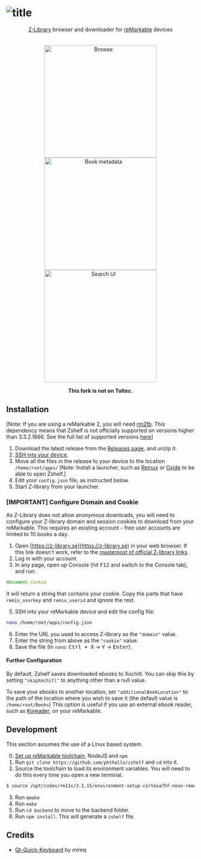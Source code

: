 # ![title](https://gist.githubusercontent.com/khanhas/40999296b19662cdc1f877505c35a934/raw/fdc223e2c557b7be2e5e68e87f93cb3950c8b887/zshelf_title.svg)

<p align="center">
  <a href="https://z-lib.org">Z-Library</a> browser and downloader for <a href="https://remarkable.com/">reMarkable</a> devices
  <br>
  <br>
  <br>
  <img src="https://i.imgur.com/UbcwJ9L.png" width="300" title="Browse">
  <img src="https://i.imgur.com/CWWoQfk.png" width="300" title="Book metadata">
  <img src="https://i.imgur.com/38oxA3a.png" width="300" title="Search UI">
</p>

<p align = "center"><b>This fork is not on Toltec.</b></p>

## Installation
[Note: If you are using a reMarkable 2, you will need [rm2fb](https://github.com/ddvk/remarkable2-framebuffer). This dependency means that Zshelf is not officially supported on versions higher than 3.3.2.1666. See the full list of supported versions [here](https://github.com/ddvk/remarkable2-framebuffer/blob/master/src/shared/config.cpp)]

1. Download the latest release from the [Releases page](https://github.com/phthallo/zshelf/releases), and unzip it.
2. [SSH into your device](https://remarkable.guide/guide/access/index.html).
3. Move all the files in the release to your device to the location `/home/root/apps/` [Note: Install a launcher, such as [Remux](https://rmkit.dev/apps/remux) or [Oxide](https://oxide.eeems.codes/) to be able to open Zshelf.]
4. Edit your `config.json` file, as instructed below.
5. Start Z-library from your launcher.


### [IMPORTANT] Configure Domain and Cookie
As Z-Library does not allow anonymous downloads, you will need to configure your Z-library domain and session cookies to download from your reMarkable. This requires an existing account - free user accounts are limited to 10 books a day.

1. Open [https://z-library.se](https://z-library.se) in your web browser. If this link doesn't work, refer to the [masterpost of official Z-library links](https://www.reddit.com/r/zlibrary/comments/16xtf95/how_to_access_zlibrary/).
3. Log in with your account.
4. In any page, open up Console (hit <kbd>F12</kbd> and switch to the Console tab), and run:
```js
document.cookie
```
It will return a string that contains your cookie. Copy the parts that have `remix_userkey` and `remix_userid` and ignore the rest.

5. SSH into your reMarkable device and edit the config file:
```bash
nano /home/root/apps/config.json
```
6. Enter the URL you used to access Z-library as the `"domain"` value.  
7. Enter the string from above as the `"cookie"` value. 
8. Save the file (In `nano`: <kbd>Ctrl + X</kbd> -> <kbd>Y</kbd> -> <kbd>Enter</kbd>).


#### Further Configuration
By default, Zshelf saves downloaded ebooks to Xochitl. You can skip this by setting `"skipXochitl"` to anything other than a null value. 

To save your ebooks to another location, set `"additionalBookLocation"` to the path of the location where you wish to save it (the default value is `/home/root/Books`) This option is useful if you use an external ebook reader, such as [Koreader](https://github.com/koreader/koreader/), on your reMarkable.


## Development
This section assumes the use of a Linux based system.

0. [Set up reMarkable toolchain](https://remarkable.guide/devel/toolchains.html), NodeJS and `npm`
1. Run `git clone https://github.com/phthallo/zshelf` and `cd` into it.
2. Source the toolchain to load its environment variables. You will need to do this every time you open a new terminal.
```bash
$ source /opt/codex/rm11x/3.1.15/environment-setup-cortexa7hf-neon-remarkable-linux-gnueabi
```
3. Run `qmake`
4. Run `make`
5. Run `cd backend` to move to the backend folder.
6. Run `npm install`. This will generate a `zshelf` file.

## Credits
- [Qt-Quick-Keyboard](https://github.com/mireq/Qt-Quick-Keyboard) by mireq

